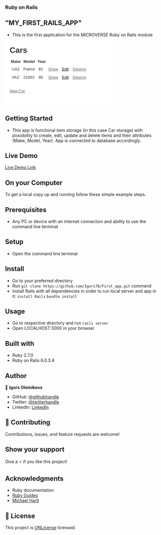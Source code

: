 
### Ruby on Rails

## "MY_FIRST_RAILS_APP"

- This is the first application for the
MICROVERSE Ruby on Rails module

![screenshot](screenshot.png)

## Getting Started

- This app is functional item storage (in this case Car storage) with possibility to create, edit, update and delete items and their attributes (Make, Model, Year). App is connected to database accordingly.

## Live Demo

[Live Demo Link](https://polar-journey-70052.herokuapp.com/)

## On your Computer

To get a local copy up and running follow these simple example steps.

## Prerequisites

- Any PC or device with an internet connection and ability to use the command
  line terminal

## Setup

- Open the command line terminal

## Install

- Go to your preferred directory
- Run `git clone https://github.com/Igors78/First_app.git` command
- Install Rails with all dependencies in order to run local server and app in it:
`install Rails`
`bundle install`

## Usage

- Go to respective directory and run
`rails server`
- Open LOCALHOST:3000 in your browser



## Built with

- Ruby 2.7.0
- Ruby on Rails 6.0.3.4

## Author

👤 **Igors Oleinikovs**

- GitHub: [@githubhandle](https://github.com/Igors78)
- Twitter: [@twitterhandle](https://twitter.com/oleinikovs)
- LinkedIn: [LinkedIn](https://www.linkedin.com/in/igors-oleinikovs-17a10958/)

## 🤝 Contributing

Contributions, issues, and feature requests are welcome!

## Show your support

Give a ⭐️ if you like this project!

## Acknowledgments

- Ruby documentation
- [Ruby Guides](https://www.rubyguides.com/)
- [Michael Hartl](https://www.michaelhartl.com/)

## 📝 License

This project is [UNLicense](./LICENSE) licensed.
